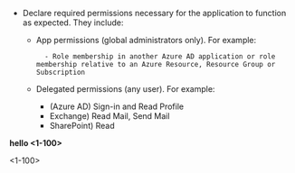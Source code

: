 - Declare required permissions necessary for the application to function as expected. They include:
  - App permissions (global administrators only). For example:

          - Role membership in another Azure AD application or role membership relative to an Azure Resource, Resource Group or Subscription
  - Delegated permissions (any user). For example:
    - (Azure AD) Sign-in and Read Profile
    - Exchange) Read Mail, Send Mail
    - SharePoint) Read


**hello <1-100>**

<1-100>
<a>
